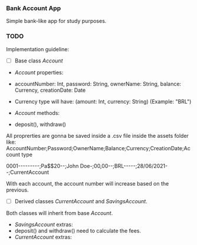 ### Bank Account App
Simple bank-like app for study purposes.

### TODO
Implementation guideline:
- [ ] Base class *Account*

- *Account* properties:
- accountNumber: Int, password: String, ownerName: String, balance: Currency, creationDate: Date
- Currency type will have: (amount: Int, currency: String) (Example: "BRL")

- *Account* methods:
- deposit(), withdraw()

All proprerties are gonna be saved inside a .csv file inside the assets folder like:
AccountNumber;Password;OwnerName;Balance;Currency;CreationDate;Account type

0001---------;Pa$$20--;John Doe-;00,00--;BRL-----;28/06/2021--;CurrentAccount

With each account, the account number will increase based on the previous.

- [ ] Derived classes *CurrentAccount* and *SavingsAccount*.

Both classes will inherit from base *Account*.

- *SavingsAccount* extras:
- deposit() and withdraw() need to calculate the fees.
- *CurrentAccount* extras:

